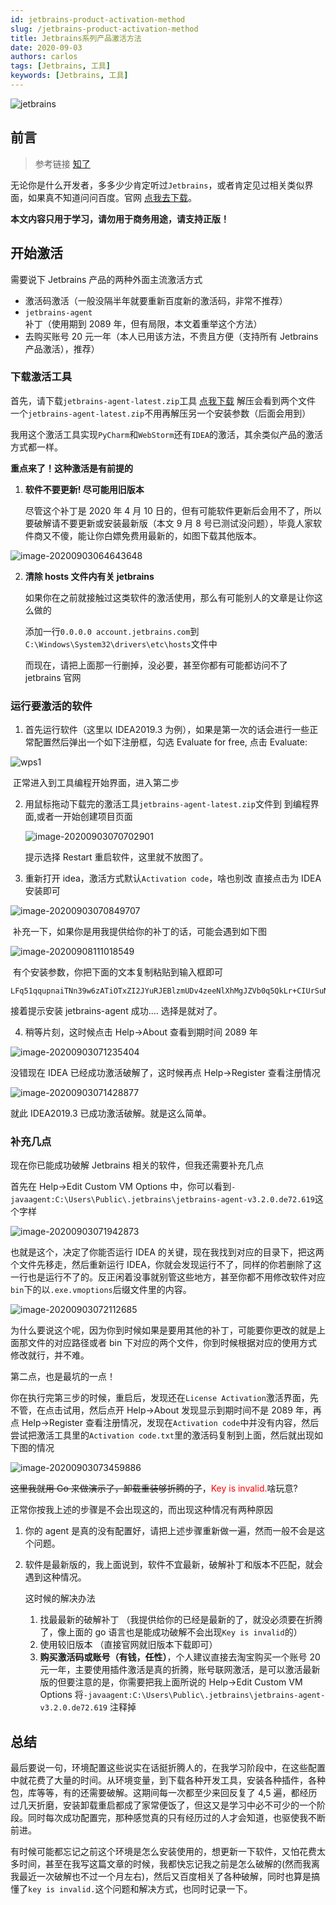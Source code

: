 ```yaml
---
id: jetbrains-product-activation-method
slug: /jetbrains-product-activation-method
title: Jetbrains系列产品激活方法
date: 2020-09-03
authors: carlos
tags: [Jetbrains, 工具]
keywords: [Jetbrains, 工具]
---
```


![jetbrains](https://img.kuizuo.cn/jetbrains.jpg)

<!-- truncate -->

## 前言

> 参考链接 [知了](https://zhile.io/2018/08/25/jetbrains-license-server-crack.html)

无论你是什么开发者，多多少少肯定听过`Jetbrains`，或者肯定见过相关类似界面，如果真不知道问问百度。官网 [点我去下载](https://www.jetbrains.com/zh-cn)。

**本文内容只用于学习，请勿用于商务用途，请支持正版！**

## 开始激活

需要说下 Jetbrains 产品的两种外面主流激活方式

- 激活码激活（一般没隔半年就要重新百度新的激活码，非常不推荐）
- `jetbrains-agent`补丁（使用期到 2089 年，但有局限，本文着重举这个方法）
- 去购买账号 20 元一年（本人已用该方法，不贵且方便（支持所有 Jetbrains 产品激活），推荐）

### 下载激活工具

首先，请下载`jetbrains-agent-latest.zip`工具 [点我下载](https://wwe.lanzous.com/i3UTYjdd0mh) 解压会看到两个文件 一个`jetbrains-agent-latest.zip`不用再解压另一个安装参数（后面会用到）

我用这个激活工具实现`PyCharm`和`WebStorm`还有`IDEA`的激活，其余类似产品的激活方式都一样。

**重点来了！这种激活是有前提的**

1. **软件不要更新! 尽可能用旧版本**

   尽管这个补丁是 2020 年 4 月 10 日的，但有可能软件更新后会用不了，所以要破解请不要更新或安装最新版（本文 9 月 8 号已测试没问题），毕竟人家软件商又不傻，能让你白嫖免费用最新的，如图下载其他版本。

![image-20200903064643648](https://img.kuizuo.cn/image-20200903064643648.png)

2. **清除 hosts 文件内有关 jetbrains**

   如果你在之前就接触过这类软件的激活使用，那么有可能别人的文章是让你这么做的

   添加一行`0.0.0.0 account.jetbrains.com`到`C:\Windows\System32\drivers\etc\hosts`文件中

   而现在，请把上面那一行删掉，没必要，甚至你都有可能都访问不了 jetbrains 官网

### 运行要激活的软件

1. 首先运行软件（这里以 IDEA2019.3 为例），如果是第一次的话会进行一些正常配置然后弹出一个如下注册框，勾选 Evaluate for free, 点击 Evaluate:

![wps1](https://img.kuizuo.cn/wps1.jpg)

​ 正常进入到工具编程开始界面，进入第二步

2. 用鼠标拖动下载完的激活工具`jetbrains-agent-latest.zip`文件到 到编程界面,或者一开始创建项目页面

   ![image-20200903070702901](https://img.kuizuo.cn/image-20200903070702901.png)

   提示选择 Restart 重启软件，这里就不放图了。

3. 重新打开 idea，激活方式默认`Activation code`，啥也别改 直接点击为 IDEA 安装即可

![image-20200903070849707](https://img.kuizuo.cn/image-20200903070849707.png)

​ 补充一下，如果你是用我提供给你的补丁的话，可能会遇到如下图

![image-20200908111018549](https://img.kuizuo.cn/image-20200908111018549.png)

​ 有个安装参数，你把下面的文本复制粘贴到输入框即可

```
LFq51qqupnaiTNn39w6zATiOTxZI2JYuRJEBlzmUDv4zeeNlXhMgJZVb0q5QkLr+CIUrSuNB7ucifrGXawLB4qswPOXYG7+ItDNUR/9UkLTUWlnHLX07hnR1USOrWIjTmbytcIKEdaI6x0RskyotuItj84xxoSBP/iRBW2EHpOc
```

接着提示安装 jetbrains-agent 成功.... 选择是就对了。

4. 稍等片刻，这时候点击 Help->About 查看到期时间 2089 年

![image-20200903071235404](https://img.kuizuo.cn/image-20200903071235404.png)

没错现在 IDEA 已经成功激活破解了，这时候再点 Help->Register 查看注册情况

![image-20200903071428877](https://img.kuizuo.cn/image-20200903071428877.png)

就此 IDEA2019.3 已成功激活破解。就是这么简单。

### 补充几点

现在你已能成功破解 Jetbrains 相关的软件，但我还需要补充几点

首先在 Help->Edit Custom VM Options 中，你可以看到`-javaagent:C:\Users\Public\.jetbrains\jetbrains-agent-v3.2.0.de72.619`这个字样

![image-20200903071942873](https://img.kuizuo.cn/image-20200903071942873.png)

也就是这个，决定了你能否运行 IDEA 的关键，现在我找到对应的目录下，把这两个文件先移走，然后重新运行 IDEA，你就会发现运行不了，同样的你若删除了这一行也是运行不了的。反正闲着没事就别管这些地方，甚至你都不用修改软件对应`bin`下的以`.exe.vmoptions`后缀文件里的内容。

![image-20200903072112685](https://img.kuizuo.cn/image-20200903072112685.png)

为什么要说这个呢，因为你到时候如果是要用其他的补丁，可能要你更改的就是上面那文件的对应路径或者 bin 下对应的两个文件，你到时候根据对应的使用方式修改就行，并不难。

第二点，也是最坑的一点！

你在执行完第三步的时候，重启后，发现还在`License Activation`激活界面，先不管，在点击试用，然后点开 Help->About 发现显示到期时间不是 2089 年，再点 Help->Register 查看注册情况，发现在`Activation code`中并没有内容，然后尝试把激活工具里的`Activation code.txt`里的激活码复制到上面，然后就出现如下图的情况

![image-20200903073459886](https://img.kuizuo.cn/image-20200903073459886.png)

~~这里我就用 Go 来做演示了，卸载重装够折腾的了~~，<font color='#ff0000'>Key is invalid.</font>啥玩意?

正常你按我上述的步骤是不会出现这的，而出现这种情况有两种原因

1. 你的 agent 是真的没有配置好，请把上述步骤重新做一遍，然而一般不会是这个问题。

2. 软件是最新版的，我上面说到，软件不宜最新，破解补丁和版本不匹配，就会遇到这种情况。

   这时候的解决办法

   1. 找最最新的破解补丁 （我提供给你的已经是最新的了，就没必须要在折腾了，像上面的 go 语言也是能成功破解不会出现`Key is invalid`的）
   2. 使用较旧版本 （直接官网就旧版本下载即可）
   3. **购买激活码或账号（有钱，任性）**，个人建议直接去淘宝购买一个账号 20 元一年，主要使用插件激活是真的折腾，账号联网激活，是可以激活最新版的但要注意的是，你需要把我上面所说的 Help->Edit Custom VM Options 将`-javaagent:C:\Users\Public\.jetbrains\jetbrains-agent-v3.2.0.de72.619` 注释掉

## 总结

最后要说一句，环境配置这些说实在话挺折腾人的，在我学习阶段中，在这些配置中就花费了大量的时间。从环境变量，到下载各种开发工具，安装各种插件，各种包，库等等，有的还需要破解。这期间每一次都至少来回反复了 4,5 遍，都经历过几天折磨，安装卸载重启都成了家常便饭了，但这又是学习中必不可少的一个阶段。同时每次成功配置完，那种感觉真的只有经历过的人才会知道，也驱使我不断前进。

有时候可能都忘记之前这个环境是怎么安装使用的，想更新一下软件，又怕花费太多时间，甚至在我写这篇文章的时候，我都快忘记我之前是怎么破解的(然而我离我最近一次破解也不过一个月左右)，然后又百度相关了各种破解，同时也算是搞懂了`key is invalid.`这个问题和解决方式，也同时记录一下。
